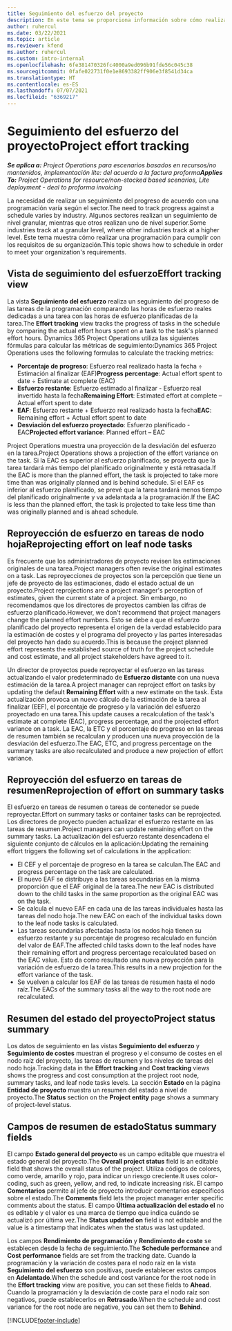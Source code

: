 ```yaml
---
title: Seguimiento del esfuerzo del proyecto
description: En este tema se proporciona información sobre cómo realizar un seguimiento de esfuerzo en el progreso y el progreso del trabajo.
author: ruhercul
ms.date: 03/22/2021
ms.topic: article
ms.reviewer: kfend
ms.author: ruhercul
ms.custom: intro-internal
ms.openlocfilehash: 6fe381470326fc4000a9ed096b91fde56c045c38
ms.sourcegitcommit: 0fafe022731f0e1e8693382ff906e3f8541d34ca
ms.translationtype: HT
ms.contentlocale: es-ES
ms.lasthandoff: 07/07/2021
ms.locfileid: "6369217"
---
```

# <a name="project-effort-tracking"></a><span data-ttu-id="32731-103">Seguimiento del esfuerzo del proyecto</span><span class="sxs-lookup"><span data-stu-id="32731-103">Project effort tracking</span></span>

<span data-ttu-id="32731-104">_**Se aplica a:** Project Operations para escenarios basados en recursos/no mantenidos, implementación lite: del acuerdo a la factura proforma_</span><span class="sxs-lookup"><span data-stu-id="32731-104">_**Applies To:** Project Operations for resource/non-stocked based scenarios, Lite deployment - deal to proforma invoicing_</span></span>

<span data-ttu-id="32731-105">La necesidad de realizar un seguimiento del progreso de acuerdo con una programación varía según el sector.</span><span class="sxs-lookup"><span data-stu-id="32731-105">The need to track progress against a schedule varies by industry.</span></span> <span data-ttu-id="32731-106">Algunos sectores realizan un seguimiento de nivel granular, mientras que otros realizan uno de nivel superior.</span><span class="sxs-lookup"><span data-stu-id="32731-106">Some industries track at a granular level, where other industries track at a higher level.</span></span> <span data-ttu-id="32731-107">Este tema muestra cómo realizar una programación para cumplir con los requisitos de su organización.</span><span class="sxs-lookup"><span data-stu-id="32731-107">This topic shows how to schedule in order to meet your organization's requirements.</span></span>

## <a name="effort-tracking-view"></a><span data-ttu-id="32731-108">Vista de seguimiento del esfuerzo</span><span class="sxs-lookup"><span data-stu-id="32731-108">Effort tracking view</span></span>

<span data-ttu-id="32731-109">La vista **Seguimiento del esfuerzo** realiza un seguimiento del progreso de las tareas de la programación comparando las horas de esfuerzo reales dedicadas a una tarea con las horas de esfuerzo planificadas de la tarea.</span><span class="sxs-lookup"><span data-stu-id="32731-109">The **Effort tracking** view tracks the progress of tasks in the schedule by comparing the actual effort hours spent on a task to the task's planned effort hours.</span></span> <span data-ttu-id="32731-110">Dynamics 365 Project Operations utiliza las siguientes fórmulas para calcular las métricas de seguimiento:</span><span class="sxs-lookup"><span data-stu-id="32731-110">Dynamics 365 Project Operations uses the following formulas to calculate the tracking metrics:</span></span>

- <span data-ttu-id="32731-111">**Porcentaje de progreso**: Esfuerzo real realizado hasta la fecha ÷ Estimación al finalizar (EAF)</span><span class="sxs-lookup"><span data-stu-id="32731-111">**Progress percentage**: Actual effort spent to date ÷ Estimate at complete (EAC)</span></span> 
- <span data-ttu-id="32731-112">**Esfuerzo restante**: Esfuerzo estimado al finalizar - Esfuerzo real invertido hasta la fecha</span><span class="sxs-lookup"><span data-stu-id="32731-112">**Remaining Effort**: Estimated effort at complete – Actual effort spent to date</span></span> 
- <span data-ttu-id="32731-113">**EAF**: Esfuerzo restante + Esfuerzo real realizado hasta la fecha</span><span class="sxs-lookup"><span data-stu-id="32731-113">**EAC**: Remaining effort + Actual effort spent to date</span></span> 
- <span data-ttu-id="32731-114">**Desviación del esfuerzo proyectado**: Esfuerzo planificado - EAC</span><span class="sxs-lookup"><span data-stu-id="32731-114">**Projected effort variance**: Planned effort – EAC</span></span>

<span data-ttu-id="32731-115">Project Operations muestra una proyección de la desviación del esfuerzo en la tarea.</span><span class="sxs-lookup"><span data-stu-id="32731-115">Project Operations shows a projection of the effort variance on the task.</span></span> <span data-ttu-id="32731-116">Si la EAC es superior al esfuerzo planificado, se proyecta que la tarea tardará más tiempo del planificado originalmente y está retrasada.</span><span class="sxs-lookup"><span data-stu-id="32731-116">If the EAC is more than the planned effort, the task is projected to take more time than was originally planned and is behind schedule.</span></span> <span data-ttu-id="32731-117">Si el EAF es inferior al esfuerzo planificado, se prevé que la tarea tardará menos tiempo del planificado originalmente y va adelantada a la programación.</span><span class="sxs-lookup"><span data-stu-id="32731-117">If the EAC is less than the planned effort, the task is projected to take less time than was originally planned and is ahead schedule.</span></span>

## <a name="reprojecting-effort-on-leaf-node-tasks"></a><span data-ttu-id="32731-118">Reproyección de esfuerzo en tareas de nodo hoja</span><span class="sxs-lookup"><span data-stu-id="32731-118">Reprojecting effort on leaf node tasks</span></span>

<span data-ttu-id="32731-119">Es frecuente que los administradores de proyecto revisen las estimaciones originales de una tarea.</span><span class="sxs-lookup"><span data-stu-id="32731-119">Project managers often revise the original estimates on a task.</span></span> <span data-ttu-id="32731-120">Las reproyecciones de proyectos son la percepción que tiene un jefe de proyecto de las estimaciones, dado el estado actual de un proyecto.</span><span class="sxs-lookup"><span data-stu-id="32731-120">Project reprojections are a project manager's perception of estimates, given the current state of a project.</span></span> <span data-ttu-id="32731-121">Sin embargo, no recomendamos que los directores de proyectos cambien las cifras de esfuerzo planificado.</span><span class="sxs-lookup"><span data-stu-id="32731-121">However, we don't recommend that project managers change the planned effort numbers.</span></span> <span data-ttu-id="32731-122">Esto se debe a que el esfuerzo planificado del proyecto representa el origen de la verdad establecido para la estimación de costes y el programa del proyecto y las partes interesadas del proyecto han dado su acuerdo.</span><span class="sxs-lookup"><span data-stu-id="32731-122">This is because the project planned effort represents the established source of truth for the project schedule and cost estimate, and all project stakeholders have agreed to it.</span></span>

<span data-ttu-id="32731-123">Un director de proyectos puede reproyectar el esfuerzo en las tareas actualizando el valor predeterminado de **Esfuerzo distante** con una nueva estimación de la tarea.</span><span class="sxs-lookup"><span data-stu-id="32731-123">A project manager can reproject effort on tasks by updating the default **Remaining Effort** with a new estimate on the task.</span></span> <span data-ttu-id="32731-124">Esta actualización provoca un nuevo cálculo de la estimación de la tarea al finalizar (EEF), el porcentaje de progreso y la variación del esfuerzo proyectado en una tarea.</span><span class="sxs-lookup"><span data-stu-id="32731-124">This update causes a recalculation of the task's estimate at complete (EAC), progress percentage, and the projected effort variance on a task.</span></span> <span data-ttu-id="32731-125">La EAC, la ETC y el porcentaje de progreso en las tareas de resumen también se recalculan y producen una nueva proyección de la desviación del esfuerzo.</span><span class="sxs-lookup"><span data-stu-id="32731-125">The EAC, ETC, and progress percentage on the summary tasks are also recalculated and produce a new projection of effort variance.</span></span>

## <a name="reprojection-of-effort-on-summary-tasks"></a><span data-ttu-id="32731-126">Reproyección del esfuerzo en tareas de resumen</span><span class="sxs-lookup"><span data-stu-id="32731-126">Reprojection of effort on summary tasks</span></span>

<span data-ttu-id="32731-127">El esfuerzo en tareas de resumen o tareas de contenedor se puede reproyectar.</span><span class="sxs-lookup"><span data-stu-id="32731-127">Effort on summary tasks or container tasks can be reprojected.</span></span> <span data-ttu-id="32731-128">Los directores de proyecto pueden actualizar el esfuerzo restante en las tareas de resumen.</span><span class="sxs-lookup"><span data-stu-id="32731-128">Project managers can update remaining effort on the summary tasks.</span></span> <span data-ttu-id="32731-129">La actualización del esfuerzo restante desencadena el siguiente conjunto de cálculos en la aplicación:</span><span class="sxs-lookup"><span data-stu-id="32731-129">Updating the remaining effort triggers the following set of calculations in the application:</span></span>

- <span data-ttu-id="32731-130">El CEF y el porcentaje de progreso en la tarea se calculan.</span><span class="sxs-lookup"><span data-stu-id="32731-130">The EAC and progress percentage on the task are calculated.</span></span>
- <span data-ttu-id="32731-131">El nuevo EAF se distribuye a las tareas secundarias en la misma proporción que el EAF original de la tarea.</span><span class="sxs-lookup"><span data-stu-id="32731-131">The new EAC is distributed down to the child tasks in the same proportion as the original EAC was on the task.</span></span>
- <span data-ttu-id="32731-132">Se calcula el nuevo EAF en cada una de las tareas individuales hasta las tareas del nodo hoja.</span><span class="sxs-lookup"><span data-stu-id="32731-132">The new EAC on each of the individual tasks down to the leaf node tasks is calculated.</span></span> 
- <span data-ttu-id="32731-133">Las tareas secundarias afectadas hasta los nodos hoja tienen su esfuerzo restante y su porcentaje de progreso recalculado en función del valor de EAF.</span><span class="sxs-lookup"><span data-stu-id="32731-133">The affected child tasks down to the leaf nodes have their remaining effort and progress percentage recalculated based on the EAC value.</span></span> <span data-ttu-id="32731-134">Esto da como resultado una nueva proyección para la variación de esfuerzo de la tarea.</span><span class="sxs-lookup"><span data-stu-id="32731-134">This results in a new projection for the effort variance of the task.</span></span> 
- <span data-ttu-id="32731-135">Se vuelven a calcular los EAF de las tareas de resumen hasta el nodo raíz.</span><span class="sxs-lookup"><span data-stu-id="32731-135">The EACs of the summary tasks all the way to the root node are recalculated.</span></span>


## <a name="project-status-summary"></a><span data-ttu-id="32731-136">Resumen del estado del proyecto</span><span class="sxs-lookup"><span data-stu-id="32731-136">Project status summary</span></span>

<span data-ttu-id="32731-137">Los datos de seguimiento en las vistas **Seguimiento del esfuerzo** y **Seguimiento de costes** muestran el progreso y el consumo de costes en el nodo raíz del proyecto, las tareas de resumen y los niveles de tareas del nodo hoja.</span><span class="sxs-lookup"><span data-stu-id="32731-137">Tracking data in the **Effort tracking** and **Cost tracking** views shows the progress and cost consumption at the project root node, summary tasks, and leaf node tasks levels.</span></span> <span data-ttu-id="32731-138">La sección **Estado** en la página **Entidad de proyecto** muestra un resumen del estado a nivel de proyecto.</span><span class="sxs-lookup"><span data-stu-id="32731-138">The **Status** section on the **Project entity** page shows a summary of project-level status.</span></span>

## <a name="status-summary-fields"></a><span data-ttu-id="32731-139">Campos de resumen de estado</span><span class="sxs-lookup"><span data-stu-id="32731-139">Status summary fields</span></span>

<span data-ttu-id="32731-140">El campo **Estado general del proyecto** es un campo editable que muestra el estado general del proyecto.</span><span class="sxs-lookup"><span data-stu-id="32731-140">The **Overall project status** field is an editable field that shows the overall status of the project.</span></span> <span data-ttu-id="32731-141">Utiliza códigos de colores, como verde, amarillo y rojo, para indicar un riesgo creciente.</span><span class="sxs-lookup"><span data-stu-id="32731-141">It uses color-coding, such as green, yellow, and red, to indicate increasing risk.</span></span> <span data-ttu-id="32731-142">El campo **Comentarios** permite al jefe de proyecto introducir comentarios específicos sobre el estado.</span><span class="sxs-lookup"><span data-stu-id="32731-142">The **Comments** field lets the project manager enter specific comments about the status.</span></span> <span data-ttu-id="32731-143">El campo **Última actualización del estado el** no es editable y el valor es una marca de tiempo que indica cuándo se actualizó por última vez.</span><span class="sxs-lookup"><span data-stu-id="32731-143">The **Status updated on** field is not editable and the value is a timestamp that indicates when the status was last updated.</span></span>

<span data-ttu-id="32731-144">Los campos **Rendimiento de programación** y **Rendimiento de coste** se establecen desde la fecha de seguimiento.</span><span class="sxs-lookup"><span data-stu-id="32731-144">The **Schedule performance** and **Cost performance** fields are set from the tracking date.</span></span> <span data-ttu-id="32731-145">Cuando la programación y la variación de costes para el nodo raíz en la vista **Seguimiento del esfuerzo** son positivas, puede establecer estos campos en **Adelantado**.</span><span class="sxs-lookup"><span data-stu-id="32731-145">When the schedule and cost variance for the root node in the **Effort tracking** view are positive, you can set these fields to **Ahead**.</span></span> <span data-ttu-id="32731-146">Cuando la programación y la desviación de coste para el nodo raíz son negativos, puede establecerlos en **Retrasado**.</span><span class="sxs-lookup"><span data-stu-id="32731-146">When the schedule and cost variance for the root node are negative, you can set them to **Behind**.</span></span>


[!INCLUDE[footer-include](../includes/footer-banner.md)]

